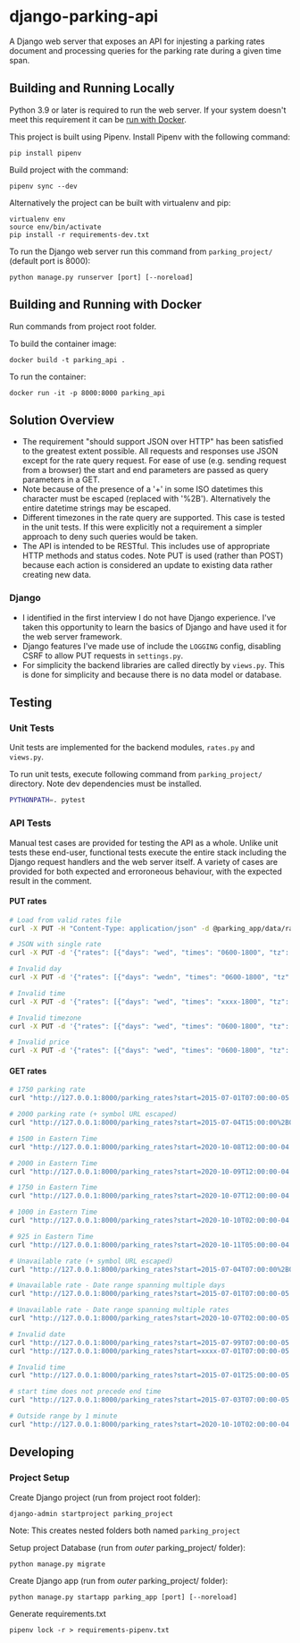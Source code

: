# django-parking-api
A Django web server that exposes an API for injesting a parking rates document and processing queries for the parking rate during a given time span.


## Building and Running Locally
Python 3.9 or later is required to run the web server.  If your system doesn't meet this requirement it can be [run with Docker](#Building-and-Running-with-Docker).

This project is built using Pipenv.  Install Pipenv with the following command:
```
pip install pipenv
```

Build project with the command:
```
pipenv sync --dev
```

Alternatively the project can be built with virtualenv and pip:
```
virtualenv env
source env/bin/activate
pip install -r requirements-dev.txt
```

To run the Django web server run this command from `parking_project/` (default port is 8000):
```
python manage.py runserver [port] [--noreload]
```


## Building and Running with Docker
Run commands from project root folder.

To build the container image:
```
docker build -t parking_api .
```

To run the container:
```
docker run -it -p 8000:8000 parking_api
```


## Solution Overview
* The requirement "should support JSON over HTTP" has been satisfied to the greatest extent possible.  All requests and responses use JSON except for the rate query request.  For ease of use (e.g. sending request from a browser) the start and end parameters are passed as query parameters in a GET.
* Note because of the presence of a '+' in some ISO datetimes this character must be escaped (replaced with '%2B').  Alternatively the entire datetime strings may be escaped.
* Different timezones in the rate query are supported.  This case is tested in the unit tests.  If this were explicitly not a requirement a simpler approach to deny such queries would be taken.
* The API is intended to be RESTful.  This includes use of appropriate HTTP methods and status codes.  Note PUT is used (rather than POST) because each action is considered an update to existing data rather creating new data.
### Django
* I identified in the first interview I do not have Django experience.  I've taken this opportunity to learn the basics of Django and have used it for the web server framework.
* Django features I've made use of include the `LOGGING` config, disabling CSRF to allow PUT requests in `settings.py`.
* For simplicity the backend libraries are called directly by `views.py`.  This is done for simplicity and because there is no data model or database.


## Testing

### Unit Tests
Unit tests are implemented for the backend modules, `rates.py` and `views.py`.

To run unit tests, execute following command from `parking_project/` directory.  Note dev dependencies must be installed.
```bash
PYTHONPATH=. pytest
```

### API Tests
Manual test cases are provided for testing the API as a whole.  Unlike unit tests these end-user, functional tests execute the entire stack including the Django request handlers and the web server itself.  A variety of cases are provided for both expected and erroroneous behaviour, with the expected result in the comment.

#### PUT rates
```bash
# Load from valid rates file
curl -X PUT -H "Content-Type: application/json" -d @parking_app/data/rates.json  "http://127.0.0.1:8000/parking_rates"

# JSON with single rate
curl -X PUT -d '{"rates": [{"days": "wed", "times": "0600-1800", "tz": "America/Chicago", "price": 1750}]}'  "http://127.0.0.1:8000/parking_rates"

# Invalid day
curl -X PUT -d '{"rates": [{"days": "wedn", "times": "0600-1800", "tz": "America/Chicago", "price": 1750}]}'  "http://127.0.0.1:8000/parking_rates"

# Invalid time
curl -X PUT -d '{"rates": [{"days": "wed", "times": "xxxx-1800", "tz": "America/Chicago", "price": 1750}]}'  "http://127.0.0.1:8000/parking_rates"

# Invalid timezone
curl -X PUT -d '{"rates": [{"days": "wed", "times": "0600-1800", "tz": "America/Scranton", "price": 1750}]}'  "http://127.0.0.1:8000/parking_rates"

# Invalid price
curl -X PUT -d '{"rates": [{"days": "wed", "times": "0600-1800", "tz": "America/Chicago", "price": -1750}]}'  "http://127.0.0.1:8000/parking_rates"
```

#### GET rates
```bash
# 1750 parking rate
curl "http://127.0.0.1:8000/parking_rates?start=2015-07-01T07:00:00-05:00&end=2015-07-01T12:00:00-05:00"

# 2000 parking rate (+ symbol URL escaped)
curl "http://127.0.0.1:8000/parking_rates?start=2015-07-04T15:00:00%2B00:00&end=2015-07-04T20:00:00%2B00:00"

# 1500 in Eastern Time
curl "http://127.0.0.1:8000/parking_rates?start=2020-10-08T12:00:00-04:00&end=2020-10-08T18:00:00-04:00"

# 2000 in Eastern Time
curl "http://127.0.0.1:8000/parking_rates?start=2020-10-09T12:00:00-04:00&end=2020-10-09T18:00:00-04:00"

# 1750 in Eastern Time
curl "http://127.0.0.1:8000/parking_rates?start=2020-10-07T12:00:00-04:00&end=2020-10-07T18:00:00-04:00"

# 1000 in Eastern Time
curl "http://127.0.0.1:8000/parking_rates?start=2020-10-10T02:00:00-04:00&end=2020-10-10T06:00:00-04:00"

# 925 in Eastern Time
curl "http://127.0.0.1:8000/parking_rates?start=2020-10-11T05:00:00-04:00&end=2020-10-11T07:00:00-04:00"

# Unavailable rate (+ symbol URL escaped)
curl "http://127.0.0.1:8000/parking_rates?start=2015-07-04T07:00:00%2B05:00&end=2015-07-04T20:00:00%2B05:00"

# Unavailable rate - Date range spanning multiple days
curl "http://127.0.0.1:8000/parking_rates?start=2015-07-01T07:00:00-05:00&end=2015-07-02T12:00:00-05:00"

# Unavailable rate - Date range spanning multiple rates
curl "http://127.0.0.1:8000/parking_rates?start=2020-10-07T02:00:00-05:00&end=2020-10-07T18:00:00-05:00"

# Invalid date
curl "http://127.0.0.1:8000/parking_rates?start=2015-07-99T07:00:00-05:00&end=2015-07-01T12:00:00-05:00"
curl "http://127.0.0.1:8000/parking_rates?start=xxxx-07-01T07:00:00-05:00&end=2015-07-01T12:00:00-05:00"

# Invalid time
curl "http://127.0.0.1:8000/parking_rates?start=2015-07-01T25:00:00-05:00&end=2015-07-01T12:00:00-05:00"

# start time does not precede end time
curl "http://127.0.0.1:8000/parking_rates?start=2015-07-03T07:00:00-05:00&end=2015-07-02T12:00:00-05:00"

# Outside range by 1 minute
curl "http://127.0.0.1:8000/parking_rates?start=2020-10-10T02:00:00-04:00&end=2020-10-10T06:01:00-04:00"
```


## Developing
### Project Setup
Create Django project (run from project root folder):
```
django-admin startproject parking_project
```
Note: This creates nested folders both named `parking_project`

Setup project Database (run from _outer_ parking_project/ folder):
```
python manage.py migrate
```

Create Django app (run from _outer_ parking_project/ folder):
```
python manage.py startapp parking_app [port] [--noreload]
```

Generate requirements.txt
```
pipenv lock -r > requirements-pipenv.txt
```
